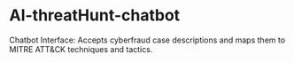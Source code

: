 # AI-threatHunt-chatbot
Chatbot Interface: Accepts cyberfraud case descriptions and maps them to MITRE ATT&amp;CK techniques and tactics.
